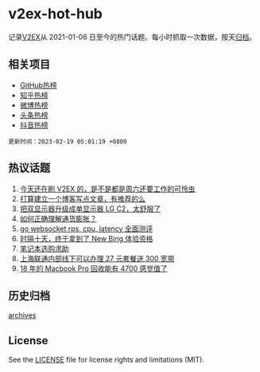 # v2ex-hot-hub

 记录[V2EX](https://www.v2ex.com/)从 2021-01-06 日至今的热门话题。每小时抓取一次数据，按天[归档](archives)。
 
 ## 相关项目

- [GitHub热榜](https://github.com/it985/github-hot-hub)
- [知乎热榜](https://github.com/it985/zhihu-hot-hub)
- [微博热榜](https://github.com/it985/weibo-hot-hub)
- [头条热榜](https://github.com/it985/toutiao-hot-hub)
- [抖音热榜](https://github.com/it985/douyin-hot-hub)


 `更新时间：2023-02-19 05:01:19 +0800`

## 热议话题

1. [今天还在刷 V2EX 的，是不是都是周六还要工作的可怜虫](https://www.v2ex.com/t/917154)
1. [打算建立一个博客写点文章，有推荐的么](https://www.v2ex.com/t/917124)
1. [把双显示器升级成单显示器 LG C2，太舒服了](https://www.v2ex.com/t/917110)
1. [如何正确理解通货膨胀？](https://www.v2ex.com/t/917150)
1. [go websocket rps, cpu, latency 全面测评](https://www.v2ex.com/t/917122)
1. [时隔十天，终于拿到了 New Bing 体验资格](https://www.v2ex.com/t/917107)
1. [笔记本选购求助](https://www.v2ex.com/t/917128)
1. [上海联通内部线下可以办理 27 元套餐送 300 宽带](https://www.v2ex.com/t/917184)
1. [18 年的 Macbook Pro 回收能有 4700 感觉值了](https://www.v2ex.com/t/917116)

## 历史归档

[archives](archives)

## License

See the [LICENSE](LICENSE) file for license rights and limitations (MIT).
